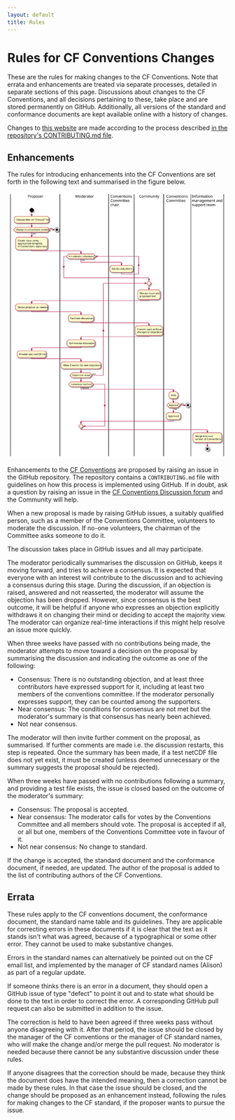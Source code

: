 ```yaml
---
layout: default
title: Rules
---
```

# Rules for CF Conventions Changes
These are the rules for making changes to the CF Conventions. Note that errata and enhancements are treated via separate processes, detailed in separate sections of this page.
Discussions about changes to the CF Conventions, and all decisions pertaining to these, take place and are stored permanently on GitHub.
Additionally, all versions of the standard and conformance documents are kept available online with a history of changes.

Changes to [this website](https://github.com/cf-convention/cf-convention.github.io) are made according to the process described [in the repository's CONTRIBUTING.md file](https://github.com/cf-convention/cf-convention.github.io/blob/master/CONTRIBUTING.md).

## Enhancements
The rules for introducing enhancements into the CF Conventions are set forth in the following text and summarised in the figure below.

![Figure detailing change process, derived from cf-change-process.plantuml](Data/media/images/cf-change-process.svg)

Enhancements to the [CF Conventions](https://github.com/cf-convention/cf-conventions) are proposed by raising an issue in the GitHub repository.
The repository contains a `CONTRIBUTING.md` file with guidelines on how this process is implemented using GitHub.
If in doubt, ask a question by raising an issue in the [CF Conventions Discussion forum](https://github.com/cf-convention/discuss) and the Community will help.

When a new proposal is made by raising GitHub issues, a suitably qualified person, such as a member of the Conventions Committee, volunteers to moderate the discussion.
If no-one volunteers, the chairman of the Committee asks someone to do it.

The discussion takes place in GitHub issues and all may participate.

The moderator periodically summarises the discussion on GitHub, keeps it moving forward, and tries to achieve a consensus.
It is expected that everyone with an interest will contribute to the discussion and to achieving a consensus during this stage.
During the discussion, if an objection is raised, answered and not reasserted, the moderator will assume the objection has been dropped.
However, since consensus is the best outcome, it will be helpful if anyone who expresses an objection explicitly withdraws it on changing their mind or deciding to accept the majority view.
The moderator can organize real-time interactions if this might help resolve an issue more quickly.

When three weeks have passed with no contributions being made, the moderator attempts to move toward a decision on the proposal by summarising the discussion and indicating the outcome as one of the following:

- Consensus: There is no outstanding objection, and at least three contributors have expressed support for it, including at least two members of the conventions committee.
If the moderator personally expresses support, they can be counted among the supporters.
- Near consensus: The conditions for consensus are not met but the moderator's summary is that consensus has nearly been achieved.
- Not near consensus.

The moderator will then invite further comment on the proposal, as summarised.
If further comments are made i.e. the discussion restarts, this step is repeated.
Once the summary has been made, if a test netCDF file does not yet exist, it must be created (unless deemed unnecessary or the summary suggests the proposal should be rejected).

When three weeks have passed with no contributions following a summary, and providing a test file exists, the issue is closed based on the outcome of the moderator's summary:
- Consensus: The proposal is accepted.
- Near consensus: The moderator calls for votes by the Conventions Committee and all members should vote.
The proposal is accepted if all, or all but one, members of the Conventions Committee vote in favour of it.
- Not near consensus: No change to standard.

If the change is accepted, the standard document and the conformance document, if needed, are updated.
The author of the proposal is added to the list of contributing authors of the CF Conventions.

## Errata
These rules apply to the CF conventions document, the conformance document, the standard name table and its guidelines.
They are applicable for correcting errors in these documents if it is clear that the text as it stands isn't what was agreed, because of a typographical or some other error.
They cannot be used to make substantive changes.

Errors in the standard names can alternatively be pointed out on the CF email list, and implemented by the manager of CF standard names (Alison) as part of a regular update.

If someone thinks there is an error in a document, they should open a GitHub issue of type "defect" to point it out and to state what should be done to the text in order to correct the error.
A corresponding GitHub pull request can also be submitted in addition to the issue.

The correction is held to have been agreed if three weeks pass without anyone disagreeing with it.
After that period, the issue should be closed by the manager of the CF conventions or the manager of CF standard names, who will make the change and/or merge the pull request.
No moderator is needed because there cannot be any substantive discussion under these rules.

If anyone disagrees that the correction should be made, because they think the document does have the intended meaning, then a correction cannot be made by these rules.
In that case the issue should be closed, and the change should be proposed as an enhancement instead, following the rules for making changes to the CF standard, if the proposer wants to pursue the issue.

